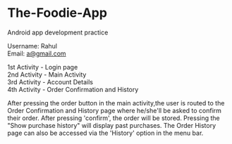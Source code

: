 # The-Foodie-App

Android app development practice

Username: Rahul    
Email: a@gmail.com

1st Activity - Login page    
2nd Activity - Main Activity    
3rd Activity - Account Details    
4th Activity - Order Confirmation and History

After pressing the order button in the main activity,the user is routed to the Order Confirmation and History page where he/she'll
be asked to confirm their order. After pressing 'confirm', the order will be stored. Pressing the "Show purchase history" will display
past purchases. The Order History page can also be accessed via the 'History' option in the menu bar.


